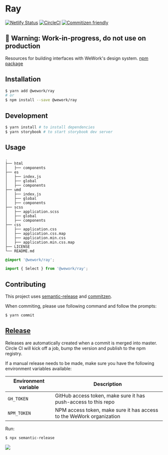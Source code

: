 # Ray

[![Netlify Status](https://api.netlify.com/api/v1/badges/428119e4-0053-4c50-8bb5-9aae1b689bec/deploy-status)](https://app.netlify.com/sites/wework-ray/deploys) [![CircleCI](https://circleci.com/gh/WeConnect/ray.svg?style=svg&circle-token=99fe6d74b0b60e0113df0e37df0009ba77793b1d)](https://circleci.com/gh/WeConnect/ray) [![Commitizen friendly](https://img.shields.io/badge/commitizen-friendly-brightgreen.svg)](http://commitizen.github.io/cz-cli/)

## 🚧 **Warning**: Work-in-progress, do not use on production

Resources for building interfaces with WeWork's design system. [npm package](https://www.npmjs.com/package/@wework/ray)

## Installation

```bash
$ yarn add @wework/ray
# or
$ npm install --save @wework/ray
```

## Development

```bash
$ yarn install # to install dependencies
$ yarn storybook # to start storybook dev server
```

## Usage

```
.
├── html
│   ├── components
├── es
│   ├── index.js
│   ├── global
│   ├── components
├── umd
│   ├── index.js
│   ├── global
│   ├── components
├── scss
│   ├── application.scss
│   ├── global
│   ├── components
├── css
│   ├── application.css
│   ├── application.css.map
│   ├── application.min.css
│   ├── application.min.css.map
├── LICENSE
└── README.md
```

```scss
@import '@wework/ray';
```

```js
import { Select } from '@wework/ray';
```

## Contributing

This project uses [semantic-release](https://github.com/semantic-release/semantic-release) and [commitzen](https://github.com/commitizen/cz-cli).

When commiting, please use following command and follow the prompts:

```bash
$ yarn commit
```

## [Release](https://github.com/WeConnect/ray/releases)

Releases are automatically created when a commit is merged into master. Circle CI will kick off a job, bump the version and publish to the npm registry.

If a manual release needs to be made, make sure you have the following environment variables available:

| Environment variable | Description                                                          |
| -------------------- | -------------------------------------------------------------------- |
| `GH_TOKEN`           | GitHub access token, make sure it has push-access to this repo       |
| `NPM_TOKEN`          | NPM access token, make sure it has access to the WeWork organization |

Run:

```bash
$ npx semantic-release
```

![](https://media.giphy.com/media/NXWYyKAHim63u/giphy.gif)
